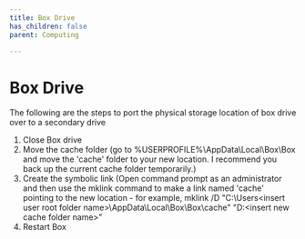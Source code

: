 ```yaml
---
title: Box Drive
has_children: false
parent: Computing

---
```

# Box Drive

The following are the steps to port the physical storage location of box drive over to a secondary drive

1.  Close Box drive
2.  Move the cache folder (go to %USERPROFILE%\AppData\Local\Box\Box and move the 'cache' folder to your new location. I recommend you back up the current cache folder temporarily.)
3.  Create the symbolic link (Open command prompt as an administrator and then use the mklink command to make a link named 'cache' pointing to the new location - for example, mklink /D "C:\Users\<insert user root folder name>\AppData\Local\Box\Box\cache" "D:\<insert new cache folder name>"
4.  Restart Box